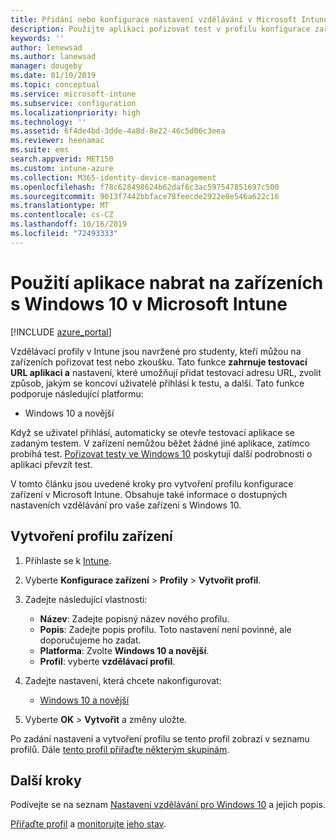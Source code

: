 ```yaml
---
title: Přidání nebo konfigurace nastavení vzdělávání v Microsoft Intune – Azure | Microsoft Docs
description: Použijte aplikaci pořizovat test v profilu konfigurace zařízení v zařízení s Windows 10 a novějším v Microsoft Intune. Vytvořte konfigurační profil pomocí nastavení vzdělávání a zadejte adresu URL testovací aplikace, vyberte způsob, jakým se uživatelé přihlásí, monitorovat obrazovku během testu a při testování povolí nebo zakáže návrhy textu.
keywords: ''
author: lenewsad
ms.author: lanewsad
manager: dougeby
ms.date: 01/10/2019
ms.topic: conceptual
ms.service: microsoft-intune
ms.subservice: configuration
ms.localizationpriority: high
ms.technology: ''
ms.assetid: 6f4de4bd-3dde-4a8d-8e22-46c5d06c3eea
ms.reviewer: heenamac
ms.suite: ems
search.appverid: MET150
ms.custom: intune-azure
ms.collection: M365-identity-device-management
ms.openlocfilehash: f78c628498624b62daf6c3ac597547851697c500
ms.sourcegitcommit: 9013f7442bbface78feecde2922e8e546a622c16
ms.translationtype: MT
ms.contentlocale: cs-CZ
ms.lasthandoff: 10/16/2019
ms.locfileid: "72493333"
---
```

# <a name="use-the-take-a-test-app-on-windows-10-devices-in-microsoft-intune"></a>Použití aplikace nabrat na zařízeních s Windows 10 v Microsoft Intune

[!INCLUDE [azure_portal](../includes/azure_portal.md)]

Vzdělávací profily v Intune jsou navržené pro studenty, kteří můžou na zařízeních pořizovat test nebo zkoušku. Tato funkce **zahrnuje testovací URL aplikaci a** nastavení, které umožňují přidat testovací adresu URL, zvolit způsob, jakým se koncoví uživatelé přihlásí k testu, a další. Tato funkce podporuje následující platformu:

- Windows 10 a novější

Když se uživatel přihlásí, automaticky se otevře testovací aplikace se zadaným testem. V zařízení nemůžou běžet žádné jiné aplikace, zatímco probíhá test. [Pořizovat testy ve Windows 10](https://docs.microsoft.com/education/windows/take-tests-in-windows-10) poskytují další podrobnosti o aplikaci převzít test.

V tomto článku jsou uvedené kroky pro vytvoření profilu konfigurace zařízení v Microsoft Intune. Obsahuje také informace o dostupných nastaveních vzdělávání pro vaše zařízení s Windows 10.

## <a name="create-a-device-profile"></a>Vytvoření profilu zařízení

1. Přihlaste se k [Intune](https://go.microsoft.com/fwlink/?linkid=2090973).
2. Vyberte **Konfigurace zařízení** > **Profily** > **Vytvořit profil**.
3. Zadejte následující vlastnosti:

    - **Název**: Zadejte popisný název nového profilu.
    - **Popis**: Zadejte popis profilu. Toto nastavení není povinné, ale doporučujeme ho zadat.
    - **Platforma**: Zvolte **Windows 10 a novější**.
    - **Profil**: vyberte **vzdělávací profil**.

4. Zadejte nastavení, která chcete nakonfigurovat:

    - [Windows 10 a novější](education-settings-windows.md)

5. Vyberte **OK** > **Vytvořit** a změny uložte.

Po zadání nastavení a vytvoření profilu se tento profil zobrazí v seznamu profilů. Dále [tento profil přiřaďte některým skupinám](device-profile-assign.md).

## <a name="next-steps"></a>Další kroky

Podívejte se na seznam [Nastavení vzdělávání pro Windows 10](education-settings-windows.md) a jejich popis.

[Přiřaďte profil](device-profile-assign.md) a [monitorujte jeho stav](device-profile-monitor.md).
